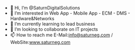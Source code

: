 - 👋 Hi, I’m @SaturnDigitalSolutions
- 👀 I’m interested in Web App - Mobile App - ECM - DMS - Hardware&Networks
- 🌱 I’m currently learning to lead business 
- 💞️ I’m looking to collaborate on IT projects 
- 📫 How to reach me E-Mail:info@saturneg.com  / WebSite:www.saturneg.com

<!---
SaturnDigitalSolutions/SaturnDigitalSolutions is a ✨ special ✨ repository because its `README.md` (this file) appears on your GitHub profile.
You can click the Preview link to take a look at your changes.
--->
